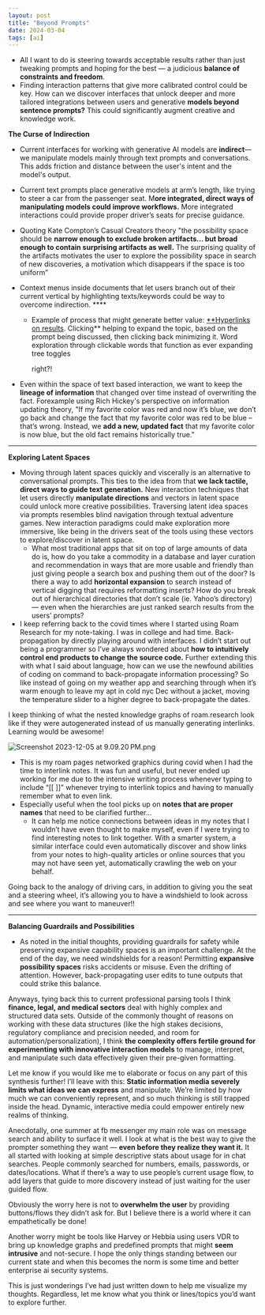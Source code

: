 ```yaml
---
layout: post
title: "Beyond Prompts"
date: 2024-03-04
tags: [ai]
---
```


- All I want to do is steering towards acceptable results rather than just tweaking prompts and hoping for the best — a judicious **balance of constraints and freedom**.
- Finding interaction patterns that give more calibrated control could be key. How can we discover interfaces that unlock deeper and more tailored integrations between users and generative **models beyond sentence prompts?** This could significantly augment creative and knowledge work.

**The Curse of Indirection**

- Current interfaces for working with generative AI models are **indirect**—we manipulate models mainly through text prompts and conversations. This adds friction and distance between the user's intent and the model's output.
- Current text prompts place generative models at arm’s length, like trying to steer a car from the passenger seat. M**ore integrated, direct ways of manipulating models could improve workflows.** More integrated interactions could provide proper driver’s seats for precise guidance.
- Quoting Kate Compton’s Casual Creators theory "the possibility space should be **narrow enough to exclude broken artifacts… but broad enough to contain surprising artifacts as well.** The surprising quality of the artifacts motivates the user to explore the possibility space in search of new discoveries, a motivation which disappears if the space is too uniform”
- Context menus inside documents that let users branch out of their current vertical by highlighting texts/keywords could be way to overcome indirection. ****
    - Example of process that might generate better value: [**Hyperlinks on results](https://www.notion.so/re-engineering-prompt-interfaces-6a572f1089c64981884d0558338a0f7b?pvs=21). Clicking** helping to expand the topic, based on the prompt being discussed, then clicking back minimizing it. Word exploration through clickable words that function as ever expanding tree toggles
        
        right?!
        
- Even within the space of text based interaction, we want to keep the **lineage of information** that changed over time instead of overwriting the fact. Forexample using Rich Hickey's perspective on information updating theory, "If my favorite color was red and now it’s blue, we don’t go back and change the fact that my favorite color was red to be blue – that’s wrong. Instead, we **add a new, updated fact** that my favorite color is now blue, but the old fact remains historically true."

---

**Exploring Latent Spaces**

- Moving through latent spaces quickly and viscerally is an alternative to conversational prompts. This ties to the idea from that **we lack tactile, direct ways to guide text generation.** New interaction techniques that let users directly **manipulate directions** and vectors in latent space could unlock more creative possibilities. Traversing latent idea spaces via prompts resembles blind navigation through textual adventure games. New interaction paradigms could make exploration more immersive, like being in the drivers seat of the tools using these vectors to explore/discover in latent space.
    - What most traditional apps that sit on top of large amounts of data do is, how do you take a commodity in a database and layer curation and recommendation in ways that are more usable and friendly than just giving people a search box and pushing them out of the door? Is there a way to add **horizontal expansion** to search instead of vertical digging that requires reformatting inserts? How do you break out of hierarchical directories that don’t scale (ie. Yahoo’s directory) — even when the hierarchies are just ranked search results from the users’ prompts?
- I keep referring back to the covid times where I started using Roam Research for my note-taking. I was in college and had time. Back-propagation by directly playing around with interfaces. I didn’t start out being a programmer so I’ve always wondered about **how to intuitively control end products to change the source code.** Further extending this with what I said about language, how can we use the newfound abilities of coding on command to back-propagate information processing? So like instead of going on my weather app and searching through when it’s warm enough to leave my apt in cold nyc Dec without a jacket, moving the temperature slider to a higher degree to back-propagate the dates.

I keep thinking of what the nested knowledge graphs of roam.research look like if they were autogenerated instead of us manually generating interlinks. Learning would be awesome! 

![Screenshot 2023-12-05 at 9.09.20 PM.png](Beyond%20Prompts%201f1af546c6e1478e9154260be0be6e93/Screenshot_2023-12-05_at_9.09.20_PM.png)

- This is my roam pages networked graphics during covid when I had the time to interlink notes. It was fun and useful, but never ended up working for me due to the intensive writing process whenever typing to include “[[ ]]” whenever trying to interlink topics and having to manually remember what to even link.
- Especially useful when the tool picks up on **notes that are proper names** that need to be clarified further…
    - It can help me notice connections between ideas in my notes that I wouldn’t have even thought to make myself, even if I were trying to find interesting notes to link together. With a smarter system, a similar interface could even automatically discover and show links from your notes to high-quality articles or online sources that you may not have seen yet, automatically crawling the web on your behalf.

Going back to the analogy of driving cars, in addition to giving you the seat and a steering wheel, it’s allowing you to have a windshield to look across and see where you want to maneuver!!

---

**Balancing Guardrails and Possibilities**

- As noted in the initial thoughts, providing guardrails for safety while preserving expansive capability spaces is an important challenge. At the end of the day, we need windshields for a reason! Permitting **expansive possibility spaces** risks accidents or misuse. Even the drifting of attention. However, back-propagating user edits to tune outputs that could strike this balance.

Anyways, tying back this to current professional parsing tools I think **finance, legal, and medical sectors** deal with highly complex and structured data sets. Outside of the commonly thought of reasons on working with these data structures (like the high stakes decisions, regulatory compliance and precision needed, and room for automation/personalization), I think **the complexity offers fertile ground for experimenting with innovative interaction models** to manage, interpret, and manipulate such data effectively given their pre-given formatting. 

Let me know if you would like me to elaborate or focus on any part of this synthesis further! I’ll leave with this: **Static information media severely limits what ideas we can express** and manipulate. We’re limited by how much we can conveniently represent, and so much thinking is still trapped inside the head. Dynamic, interactive media could empower entirely new realms of thinking.

Anecdotally, one summer at fb messenger my main role was on message search and ability to surface it well. I look at what is the best way to give the prompter something they want — **even before they realize they want it.** It all started with looking at simple descriptive stats about usage for in chat searches. People commonly searched for numbers, emails, passwords, or dates/locations. What if there’s a way to use people’s current usage flow, to add layers that guide to more discovery instead of just waiting for the user guided flow. 

Obviously the worry here is not to **overwhelm the user** by providing buttons/flows they didn’t ask for. But I believe there is a world where it can empathetically be done! 

Another worry might be tools like Harvey or Hebbia using users VDR to bring up knowledge graphs and predefined prompts that might **seem intrusive** and not-secure. I hope the only things standing between our current state and when this becomes the norm is some time and better enterprise ai security systems. 

This is just wonderings I’ve had just written down to help me visualize my thoughts. Regardless, let me know what you think or lines/topics you’d want to explore further.